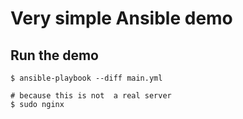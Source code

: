 # Very simple Ansible demo

## Run the demo

```
$ ansible-playbook --diff main.yml

# because this is not  a real server
$ sudo nginx
```